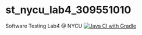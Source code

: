 # st_nycu_lab4_309551010
Software Testing Lab4 @ NYCU
[![Java CI with Gradle](https://github.com/alan125999/st_nycu_lab4_309551010/actions/workflows/main-ci.yml/badge.svg)](https://github.com/alan125999/st_nycu_lab4_309551010/actions/workflows/main-ci.yml)
